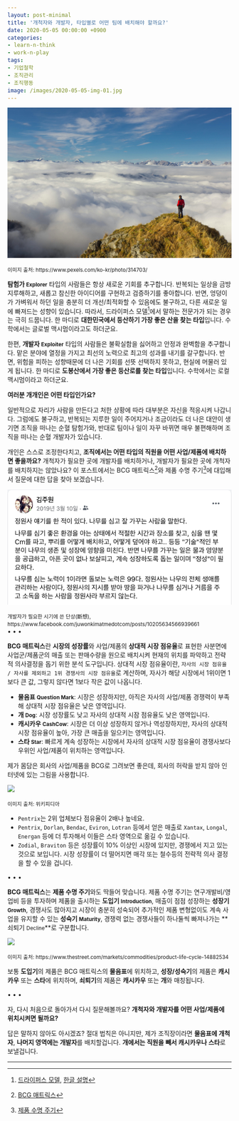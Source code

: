 ```yaml
---
layout: post-minimal
title: '개척자와 개발자, 타입별로 어떤 팀에 배치해야 할까요?'
date: 2020-05-05 00:00:00 +0900
categories:
- learn-n-think
- work-n-play
tags:
- 기업철학
- 조직관리
- 조직행동
image: /images/2020-05-05-img-01.jpg
---
```


![](/images/2020-05-05-img-01.jpg)
<div class="text-center"><small>이미지 출처: https://www.pexels.com/ko-kr/photo/314703/</small></div>

**탐험가 <small>Explorer</small>** 타입의 사람들은 항상 새로운 기회를 추구합니다. 반복되는 일상을 금방 지루해하고, 새롭고 참신한 아이디어를 구현하고 검증하기를 좋아합니다.
반면, 엉덩이가 가벼워서 하던 일을 충분히 더 개선/최적화할 수 있음에도 불구하고, 다른 새로운 일에 빠져드는 성향이 있습니다. 따라서, 드라이퍼스 모델[^1]에서 말하는 전문가가 되는 경우는 극히 드뭅니다.
한 마디로 **대한민국에서 등산하기 가장 좋은 산을 찾는 타입**입니다. 수학에서는 글로벌 맥시멈이라고도 하더군요.

한편, **개발자 <small>Exploiter</small>** 타입의 사람들은 불확실함을 싫어하고 안정과 완벽함을 추구합니다. 맡은 분야에 열정을 가지고 최선의 노력으로 최고의 성과를 내기를 갈구합니다.
반면, 위험을 피하는 성향때문에 더 나은 기회를 선뜻 선택하지 못하고, 현실에 머물러 있게 됩니다.
한 마디로 **도봉산에서 가장 좋은 등산로를 찾는 타입**입니다. 수학에서는 로컬 맥시멈이라고 하더군요.

**여러분 개개인은 어떤 타입인가요?**

일반적으로 자리가 사람을 만든다고 처한 상황에 따라 대부분은 자신을 적응시켜 나갑니다. 그럼에도 불구하고, 반복되는 지루한 일이 주어지거나 조금이라도 더 나은 대안이 생기면 조직을 떠나는 순혈 탐험가와, 반대로 팀이나 일이 자꾸 바뀌면 매우 불편해하며 조직을 떠나는 순혈 개발자가 있습니다. 

개인은 스스로 조정한다치고, **조직에서는 어떤 타입의 직원을 어떤 사업/제품에 배치하면 좋을까요?** 개척자가 필요한 곳에 개발자를 배치하거나, 개발자가 필요한 곳에 개척자를 배치하지는 않았나요? 이 포스트에서는 BCG 매트릭스[^2]와 제품 수명 주기[^3]에 대입해서 질문에 대한 답을 찾아 보겠습니다.

![](/images/2020-05-05-img-02.png)
<div class="text-center"><small>개발자가 필요한 시기에 쓴 단상(斷想), https://www.facebook.com/juwonkimatmedotcom/posts/10205634566939661</small></div>

<!--more-->
<div class="spacer">• • •</div>

**BCG 매트릭스**란 **시장의 성장률**와 사업/제품의 **상대적 시장 점유율**로 표현한 사분면에 사업군/제품군의 매출 또는 판매수량을 원으로 배치시켜 현재의 위치를 파악하고 전략적 의사결정을 돕기 위한 분석 도구입니다. 상대적 시장 점유율이란, `자사의 시장 점유율 / 자사를 제외하고 1위 경쟁사의 시장 점유율`로 계산하며, 자사가 해당 시장에서 1위이면 1보다 큰 값, 그렇지 않다면 1보다 작은 값이 나옵니다. 

- **물음표 <small>Question Mark</small>**: 시장은 성장하지만, 아직은 자사의 사업/제품 경쟁력이 부족해 상대적 시장 점유율은 낮은 영역입니다.
- **개 <small>Dog</small>**: 시장 성장률도 낮고 자사의 상대적 시잠 점유율도 낮은 영역입니다.
- **캐시카우 <small>CashCow</small>**: 시장은 더 이상 성장하지 않거나 역성장하지만, 자사의 상대적 시장 점유율이 높아, 가장 큰 매출을 일으키는 영역입니다.
- **스타 <small>Star</small>**: 빠르게 계속 성장하는 시장에서 자사의 상대적 시장 점유율이 경쟁사보다 우위인 사업/제품이 위치하는 영역입니다. 

제가 몸담은 회사의 사업/제품을 BCG로 그려보면 좋은데, 회사의 허락을 받지 않아 인터넷에 있는 그림을 사용합니다.

![](https://upload.wikimedia.org/wikipedia/commons/7/76/Folio_Plot_BCG_Matrix_Example.png)
<div class="text-center"><small>이미지 출처: 위키피디아</small></div>

- `Pentrix`는 2위 업체보다 점유율이 2배나 높네요.
- `Pentrix`, `Dorlan`, `Bendac`, `Eviron`, `Lotran` 등에서 얻은 매출로 `Xantax`, `Longal`, `Energan` 등에 더 투자해서 이들은 스타 영역으로 옮길 수 있습니다.
- `Zodial`, `Braviton` 등은 성장률이 10% 이상인 시장에 있지만, 경쟁에서 지고 있는 것으로 보입니다. 시장 성장률이 더 떨어지면 매각 또는 철수등의 전략적 의사 결정을 할 수 있을 겁니다.

<div class="spacer">• • •</div>

**BCG 매트릭스**는 **제품 수명 주기**와도 딱들어 맞습니다. 제품 수명 주기는 연구개발비/영업비 등을 투자하며 제품을 출시하는 **도입기 <small>Introduction</small>**, 매출이 점점 성장하는 **성장기 <small>Growth</small>**, 경쟁사도 많아지고 시장이 충분히 성숙되어 추가적인 제품 변형없이도 계속 사업을 유지할 수 있는 **성숙기 <small>Maturity</small>**, 경쟁력 없는 경쟁사들이 하나둘씩 빠져나가는 **쇠퇴기 <small>Decline</small>**로 구분합니다.

![](https://www.thestreet.com/.image/c_limit%2Ccs_srgb%2Cq_auto:good%2Cw_1400/MTY3NTM5NDQ4MjA0NDM3Mzkw/image-placeholder-title.webp)
<div class="text-center"><small>이미지 출처: https://www.thestreet.com/markets/commodities/product-life-cycle-14882534</small></div>

보통 **도입기**의 제품은 BCG 매트릭스의 **물음표**에 위치하고, **성장/성숙기**의 제품은 **캐시카우** 또는 **스타**에 위치하며, **쇠퇴기**의 제품은 **캐시카우** 또는 **개**와 매칭됩니다.

<div class="spacer">• • •</div>

자, 다시 처음으로 돌아가서 다시 질문해볼까요? **개척자와 개발자를 어떤 사업/제품에 위치시켜면 될까요?** 

답은 말하지 않아도 아시겠죠? 절대 법칙은 아니지만, 제가 조직장이라면 **물음표에 개척자**, **나머지 영역에는 개발자**를 배치할겁니다. **개에서는 직원을 빼서 캐시카우나 스타**로 보낼겁니다. 

---

[^1]: [드라이퍼스 모델](https://en.wikipedia.org/wiki/Dreyfus_model_of_skill_acquisition), [한글 설명](https://brunch.co.kr/@cleancode/4)
[^2]: [BCG 매트릭스](https://ko.wikipedia.org/wiki/BCG_%EB%A7%A4%ED%8A%B8%EB%A6%AD%EC%8A%A4)
[^3]: [제품 수명 주기](https://www.thestreet.com/markets/commodities/product-life-cycle-14882534)

